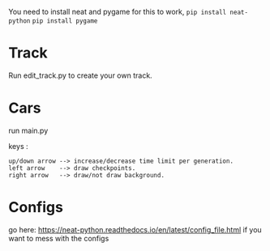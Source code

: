 You need to install neat and pygame for this to work,
```pip install neat-python```
```pip install pygame```

# Track
Run edit_track.py to create your own track.

# Cars
run main.py

keys :

    up/down arrow --> increase/decrease time limit per generation.
    left arrow    --> draw checkpoints.
    right arrow   --> draw/not draw background.

# Configs
go here: https://neat-python.readthedocs.io/en/latest/config_file.html if you want to mess with the configs
